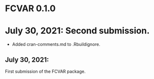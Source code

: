 # FCVAR 0.1.0

# July 30, 2021: Second submission.

* Added cran-comments.md to .Rbuildignore.


## July 30, 2021: 

First submission of the FCVAR package. 

